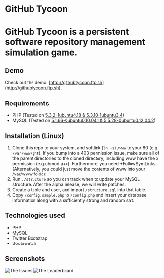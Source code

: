 # GitHub Tycoon

# GitHub Tycoon is a persistent software repository management simulation game.

## Demo

Check out the demo: [http://githubtycoon.ftp.sh](http://githubtycoon.ftp.sh).

## Requirements

* PHP (Tested on [5.3.2-1ubuntu4.18 & 5.3.10-1ubuntu3.4](https://launchpad.net/php/+packages))
* MySQL (Tested on [5.1.66-0ubuntu0.10.04.1 & 5.5.28-0ubuntu0.12.04.2](https://launchpad.net/mysql-server/+packages)) 

## Installation (Linux)

1. Clone this repo to your system, and softlink (`ln -s`) `/www` to your 80 (e.g. `/var/www/ght`). If you bump into a 403 permission issue, make sure all of the parent directories to the cloned directory, including www have the x permission (e.g.chmod a+x). Furthermore, you need +FollowSymLinks. (Alternatively, you could just move the contents of www into your /var/www folder.
2. Run `./structure` so you can track when to update your MySQL structure. After the alpha release, we will write patches.
3. Create a table and user, and import `/structure.sql` into that table.
4. Copy `/config.sample.php` to `/config.php` and insert your database information along with a sufficiently strong and random salt.

## Technologies used

* PHP
* MySQL
* Twitter Bootstrap
* Bootswatch

## Screenshots

![The Issues](https://raw.github.com/asswb/game-off-2012/master/dev/screenshots/screenshot1.png)
![The Leaderboard](https://raw.github.com/asswb/game-off-2012/master/dev/screenshots/screenshot2.png)